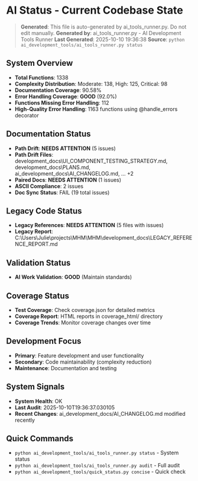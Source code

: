 # AI Status - Current Codebase State

> **Generated**: This file is auto-generated by ai_tools_runner.py. Do not edit manually.
> **Generated by**: ai_tools_runner.py - AI Development Tools Runner
> **Last Generated**: 2025-10-10 19:36:38
> **Source**: `python ai_development_tools/ai_tools_runner.py status`

## System Overview
- **Total Functions**: 1338
- **Complexity Distribution**: Moderate: 138, High: 125, Critical: 98
- **Documentation Coverage**: 90.58%
- **Error Handling Coverage**: **GOOD** (92.0%)
- **Functions Missing Error Handling**: 112
- **High-Quality Error Handling**: 1163 functions using @handle_errors decorator
## Documentation Status
- **Path Drift**: **NEEDS ATTENTION** (5 issues)
- **Path Drift Files**: development_docs\UI_COMPONENT_TESTING_STRATEGY.md, development_docs\PLANS.md, ai_development_docs\AI_CHANGELOG.md, ... +2
- **Paired Docs**: **NEEDS ATTENTION** (1 issues)
- **ASCII Compliance**: 2 issues
- **Doc Sync Status**: FAIL (19 total issues)

## Legacy Code Status
- **Legacy References**: **NEEDS ATTENTION** (5 files with issues)
- **Legacy Report**: C:\Users\Julie\projects\MHM\MHM\development_docs\LEGACY_REFERENCE_REPORT.md

## Validation Status
- **AI Work Validation**: **GOOD** (Maintain standards)

## Coverage Status
- **Test Coverage**: Check coverage.json for detailed metrics
- **Coverage Report**: HTML reports in coverage_html/ directory
- **Coverage Trends**: Monitor coverage changes over time

## Development Focus
- **Primary**: Feature development and user functionality
- **Secondary**: Code maintainability (complexity reduction)
- **Maintenance**: Documentation and testing

## System Signals
- **System Health**: OK
- **Last Audit**: 2025-10-10T19:36:37.030105
- **Recent Changes**: ai_development_docs/AI_CHANGELOG.md modified recently

## Quick Commands
- `python ai_development_tools/ai_tools_runner.py status` - System status
- `python ai_development_tools/ai_tools_runner.py audit` - Full audit
- `python ai_development_tools/quick_status.py concise` - Quick check

